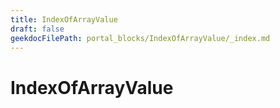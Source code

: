 ```yaml
---
title: IndexOfArrayValue
draft: false
geekdocFilePath: portal_blocks/IndexOfArrayValue/_index.md
---
```

# IndexOfArrayValue